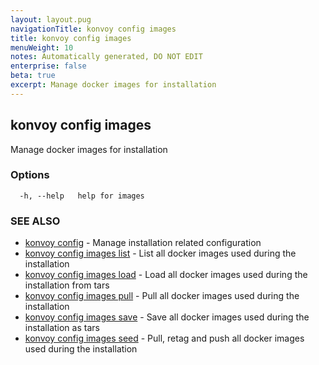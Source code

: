 ```yaml
---
layout: layout.pug
navigationTitle: konvoy config images
title: konvoy config images
menuWeight: 10
notes: Automatically generated, DO NOT EDIT
enterprise: false
beta: true
excerpt: Manage docker images for installation
---
```


## konvoy config images

Manage docker images for installation

### Options

```
  -h, --help   help for images
```

### SEE ALSO

* [konvoy config](../)	 - Manage installation related configuration
* [konvoy config images list](./konvoy-config-images-list/)	 - List all docker images used during the installation
* [konvoy config images load](./konvoy-config-images-load/)	 - Load all docker images used during the installation from tars
* [konvoy config images pull](./konvoy-config-images-pull/)	 - Pull all docker images used during the installation
* [konvoy config images save](./konvoy-config-images-save/)	 - Save all docker images used during the installation as tars
* [konvoy config images seed](./konvoy-config-images-seed/)	 - Pull, retag and push all docker images used during the installation

